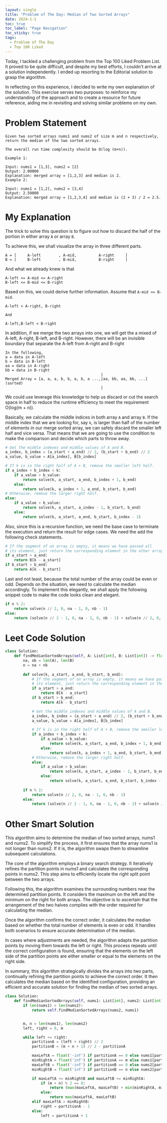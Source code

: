 ```yaml
---
layout: single
title: "Problem of The Day: Median of Two Sorted Arrays"
date: 2024-1-1
toc: true
toc_label: "Page Navigation"
toc_sticky: true
tags:
  - Problem of The Day
  - Top 100 Liked
---
```

Today, I tackled a challenging problem from the Top 100 Liked Problem List. It proved to be quite difficult, and despite my best efforts, I couldn't arrive at a solution independently. I ended up resorting to the Editorial solution to grasp the algorithm.

In reflecting on this experience, I decided to write my own explanation of the solution. This exercise serves two purposes: to reinforce my understanding of the approach and to create a resource for future reference, aiding me in revisiting and solving similar problems on my own.

# Problem Statement

```
Given two sorted arrays nums1 and nums2 of size m and n respectively, return the median of the two sorted arrays.

The overall run time complexity should be O(log (m+n)).

Example 1:

Input: nums1 = [1,3], nums2 = [2]
Output: 2.00000
Explanation: merged array = [1,2,3] and median is 2.
Example 2:

Input: nums1 = [1,2], nums2 = [3,4]
Output: 2.50000
Explanation: merged array = [1,2,3,4] and median is (2 + 3) / 2 = 2.5.
```


# My Explanation
The trick to solve this question is to figure out how to discard the half of the portion in either array `A` or array `B`. 

To achieve this, we shall visualize the array in three different parts.
```
A = [     A-left        , A-mid,          A-right     ]
B = [     B-left        , B-mid,          B-right     ]
```

And what we already knew is that
```
A-left <= A-mid <= A-right
B-left <= B-mid <= B-right
```

Based on this, we could derive further information. Assume that `A-mid <= B-mid`.
```
A-left < A-right, B-right

And

A-left,B-left < B-right
``` 

In addition, if we merge the two arrays into one, we will get the a mixed of A-left, A-right, B-left, and B-right. However, there will be an invisible boundary that separate the A-left from A-right and B-right
```
In the following, 
a = data in A-left
b = data in B-left
aa = data in A-right
bb = data in B-right 
                                           |
Merged Array = [a, a, a, b, b, a, b, a ...,|aa, bb, aa, bb, ...] (sorted)
                                           |
```
We could use leverage this knowledge to help us discard or cut the search space in half to reduce the runtime efficiency to meet the requirement O(log(m + n)).

Basically, we calculate the middle indices in both array `A` and array `B`. If the middle index that we are looking for, say `k`, is larger than half of the number of elements in our merge sorted array, we can safely discard the smaller left half and vice versa. That means that we are going to use the condition to make the comparison and decide which parts to throw away.

```python
# Get the middle indexes and middle values of A and B.
a_index, b_index = (a_start + a_end) // 2, (b_start + b_end) // 2
a_value, b_value = A[a_index], B[b_index]

# If k is in the right half of A + B, remove the smaller left half.
if a_index + b_index < k:
    if a_value > b_value:
        return solve(k, a_start, a_end, b_index + 1, b_end)
    else:
        return solve(k, a_index + 1, a_end, b_start, b_end)
# Otherwise, remove the larger right half. 
else:
    if a_value > b_value:
        return solve(k, a_start, a_index - 1, b_start, b_end)
    else:
        return solve(k, a_start, a_end, b_start, b_index - 1)
```

Also, since this is a recursive function, we need the base case to terminate the execution and return the result for edge cases. We need the add the following check statements.

```python
# If the segment of on array is empty, it means we have passed all
# its element, just return the corresponding element in the other array.
if a_start > a_end: 
    return B[k - a_start]
if b_start > b_end: 
    return A[k - b_start]
```

Last and not least, because the total number of the array could be even or odd. Depends on the situation, we need to calculate the median accordingly. To implement this elegantly, we shall apply the following snippet code to make the code looks clean and elegant.

```python
if n % 2:
    return solve(n // 2, 0, na - 1, 0, nb - 1)
else:
    return (solve(n // 2 - 1, 0, na - 1, 0, nb - 1) + solve(n // 2, 0, na - 1, 0, nb - 1)) / 2
```

# Leet Code Solution

```python
class Solution:
    def findMedianSortedArrays(self, A: List[int], B: List[int]) -> float:
        na, nb = len(A), len(B)
        n = na + nb
        
        def solve(k, a_start, a_end, b_start, b_end):
            # If the segment of on array is empty, it means we have passed all
            # its element, just return the corresponding element in the other array.
            if a_start > a_end: 
                return B[k - a_start]
            if b_start > b_end: 
                return A[k - b_start]

            # Get the middle indexes and middle values of A and B.
            a_index, b_index = (a_start + a_end) // 2, (b_start + b_end) // 2
            a_value, b_value = A[a_index], B[b_index]

            # If k is in the right half of A + B, remove the smaller left half.
            if a_index + b_index < k:
                if a_value > b_value:
                    return solve(k, a_start, a_end, b_index + 1, b_end)
                else:
                    return solve(k, a_index + 1, a_end, b_start, b_end)
            # Otherwise, remove the larger right half. 
            else:
                if a_value > b_value:
                    return solve(k, a_start, a_index - 1, b_start, b_end)
                else:
                    return solve(k, a_start, a_end, b_start, b_index - 1)
        
        if n % 2:
            return solve(n // 2, 0, na - 1, 0, nb - 1)
        else:
            return (solve(n // 2 - 1, 0, na - 1, 0, nb - 1) + solve(n // 2, 0, na - 1, 0, nb - 1)) / 2
```

# Other Smart Solution
This algorithm aims to determine the median of two sorted arrays, nums1 and nums2. To simplify the process, it first ensures that the array nums1 is not longer than nums2. If it is, the algorithm swaps them to streamline subsequent calculations.

The core of the algorithm employs a binary search strategy. It iteratively refines the partition points in nums1 and calculates the corresponding points in nums2. This step aims to efficiently locate the right split point between the two arrays.

Following this, the algorithm examines the surrounding numbers near the determined partition points. It considers the maximum on the left and the minimum on the right for both arrays. The objective is to ascertain that the arrangement of the two halves complies with the order required for calculating the median.

Once the algorithm confirms the correct order, it calculates the median based on whether the total number of elements is even or odd. It handles both scenarios to ensure accurate determination of the median.

In cases where adjustments are needed, the algorithm adapts the partition points by moving them towards the left or right. This process repeats until the correct configuration is found, ensuring that the elements on the left side of the partition points are either smaller or equal to the elements on the right side.

In summary, this algorithm strategically divides the arrays into two parts, continually refining the partition points to achieve the correct order. It then calculates the median based on the identified configuration, providing an efficient and accurate solution for finding the median of two sorted arrays.


```python
class Solution:
    def findMedianSortedArrays(self, nums1: List[int], nums2: List[int]) -> float:
        if len(nums1) > len(nums2):
            return self.findMedianSortedArrays(nums2, nums1)


        m, n = len(nums1), len(nums2)
        left, right = 0, m

        while left <= right:
            partitionA = (left + right) // 2
            partitionB = (m + n + 1) // 2 - partitionA

            maxLeftA = float('-inf') if partitionA == 0 else nums1[partitionA - 1]
            minRightA = float('inf') if partitionA == m else nums1[partitionA]
            maxLeftB = float('-inf') if partitionB == 0 else nums2[partitionB - 1]
            minRightB = float('inf') if partitionB == n else nums2[partitionB]

            if maxLeftA <= minRightB and maxLeftB <= minRightA:
                if (m + n) % 2 == 0:
                    return (max(maxLeftA, maxLeftB) + min(minRightA, minRightB)) / 2
                else:
                    return max(maxLeftA, maxLeftB)
            elif maxLeftA > minRightB:
                right = partitionA - 1
            else:
                left = partitionA + 1
```
